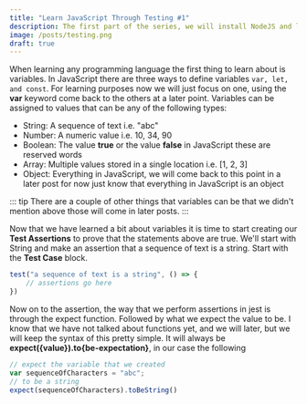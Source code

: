 ```yaml
---
title: "Learn JavaScript Through Testing #1"
description: The first part of the series, we will install NodeJS and learn about variables.
image: /posts/testing.png
draft: true
---
```

When learning any programming language the first thing to learn about is variables. In JavaScript there are three ways to define variables `var, let, and const`. For learning purposes now we will just focus on one, using the **var** keyword come back to the others at a later point. Variables can be assigned to values that can be any of the following types:

- String: A sequence of text i.e. "abc"
- Number: A numeric value i.e. 10, 34, 90
- Boolean: The value **true** or the value **false** in JavaScript these are reserved words
- Array: Multiple values stored in a single location i.e. [1, 2, 3]
- Object: Everything in JavaScript, we will come back to this point in a later post for now just know that everything in JavaScript is an object

::: tip
There are a couple of other things that variables can be that we didn't mention above those will come in later posts.
:::

Now that we have learned a bit about variables it is time to start creating our **Test Assertions** to prove that the statements above are true. We'll start with String and make an assertion that a sequence of text is a string. Start with the **Test Case** block.

``` javascript
test("a sequence of text is a string", () => {
    // assertions go here
})
```

Now on to the assertion, the way that we perform assertions in jest is through the expect function. Followed by what we expect the value to be. I know that we have not talked about functions yet, and we will later, but we will keep the syntax of this pretty simple. It will always be **expect({value}).to{be-expectation}**, in our case the following

``` javascript
// expect the variable that we created
var sequenceOfCharacters = "abc";
// to be a string 
expect(sequenceOfCharacters).toBeString()
```